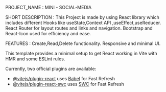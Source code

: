 PROJECT_NAME : MINI - SOCIAL-MEDIA

SHORT DESCRIPTION : This Project is made by using React library which includes different Hooks like useState,Context API ,useEffect,useReducer.
React Router for layout routes and links and navigation.
Bootstrap and React-Icon used for efficiency and ease.

FEATURES : Create,Read,Delete functionality.
           Responsive and minimal UI.
           
           
           

This template provides a minimal setup to get React working in Vite with HMR and some ESLint rules.

Currently, two official plugins are available:

- [@vitejs/plugin-react](https://github.com/vitejs/vite-plugin-react/blob/main/packages/plugin-react/README.md) uses [Babel](https://babeljs.io/) for Fast Refresh
- [@vitejs/plugin-react-swc](https://github.com/vitejs/vite-plugin-react-swc) uses [SWC](https://swc.rs/) for Fast Refresh
